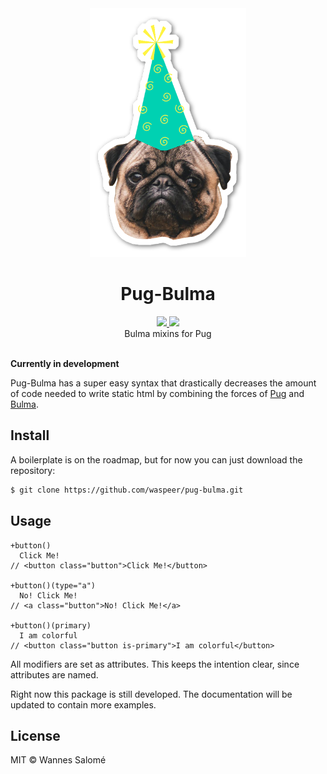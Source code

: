 <div align="center">
    <img src="https://github.com/waspeer/pug-bulma/raw/master/pug-bulma.png" width="250" />
</div>
<h1 align="center">Pug-Bulma</h1>
<div align="center">
  <a href="https://www.codacy.com/manual/waspeer/pug-bulma?utm_source=github.com&amp;utm_medium=referral&amp;utm_content=waspeer/pug-bulma&amp;utm_campaign=Badge_Grade">
    <img src="https://img.shields.io/codacy/grade/ff3d1a5b7d0342338ec318507e8a2079" />
  </a>
  <a href="http://opensource.org/licenses/MIT">
    <img src="https://img.shields.io/github/license/waspeer/pug-bulma" />
  </a>
</div>
<div align="center">Bulma mixins for Pug</div>
<br />

**Currently in development**

Pug-Bulma has a super easy syntax that drastically decreases the amount of code needed to write static html by combining the forces of [Pug](https://pugjs.org) and [Bulma](https://bulma.io).

## Install
A boilerplate is on the roadmap, but for now you can just download the repository:
```bash
$ git clone https://github.com/waspeer/pug-bulma.git
```

## Usage
```pug
+button()
  Click Me!
// <button class="button">Click Me!</button>

+button()(type="a")
  No! Click Me!
// <a class="button">No! Click Me!</a>

+button()(primary)
  I am colorful
// <button class="button is-primary">I am colorful</button>
```

All modifiers are set as attributes. This keeps the intention clear, since attributes are named.

Right now this package is still developed. The documentation will be updated to contain more examples.

## License
MIT © Wannes Salomé
